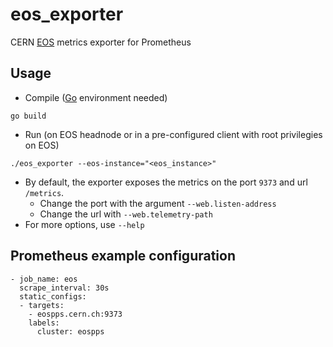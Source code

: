 # eos_exporter
CERN [EOS](https://eos.web.cern.ch) metrics exporter for Prometheus

## Usage

- Compile ([Go](https://golang.org/doc/install) environment needed)

```
go build
```
- Run (on EOS headnode or in a pre-configured client with root privilegies on EOS)

```
./eos_exporter --eos-instance="<eos_instance>"
```

- By default, the exporter exposes the metrics on the port `9373` and url `/metrics`. 
    - Change the port with the argument `--web.listen-address` 
    - Change the url with `--web.telemetry-path`
- For more options, use `--help`

## Prometheus example configuration

```
- job_name: eos
  scrape_interval: 30s
  static_configs:
  - targets:
    - eospps.cern.ch:9373
    labels:
      cluster: eospps
```
